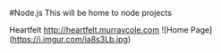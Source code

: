 #Node.js
This will be home to node projects


Heartfelt
http://heartfelt.murraycole.com
![Home Page] (https://i.imgur.com/ia8s3Lb.jpg)

